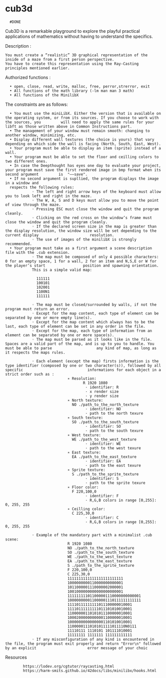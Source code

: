 # cub3d 
      #DONE
Cub3D is a remarkable playground to explore the playful practical applications of mathematics without having to understand the specifics.

Description :

    You must create a “realistic” 3D graphical representation of the inside of a maze from a first person perspective. 
    You have to create this representation using the Ray-Casting principles mentioned earlier.

Authorized functions :

      • open, close, read, write, malloc, free, perror,strerror, exit
      • All functions of the math library (-lm man man 3 math)
      • All functions of the MinilibX

The constraints are as follows:
  
      • You must use the miniLibX. Either the version that is available on the operating system, or from its sources. If you choose to work with the sources, you         will need to apply the same rules for your libft as those written above in Common Instructions part.
      • The management of your window must remain smooth: changing to another window, minimizing, etc.
      • Display different wall textures (the choice is yours) that vary depending on which side the wall is facing (North, South, East, West).
      • Your program must be able to display an item (sprite) instead of a wall.
      • Your program must be able to set the floor and ceilling colors to two different ones.
      • In case the Deepthought has eyes one day to evaluate your project, your program must save the first rendered image in bmp format when its second argument         is  "––save".
      • If no second argument is supllied, the program displays the image in a window and
      respects the following rules:
                ◦ The left and right arrow keys of the keyboard must allow you to look left and right in the maze.
                ◦ The W, A, S and D keys must allow you to move the point of view through the maze.
                ◦ Pressing ESC must close the window and quit the program cleanly.
                ◦ Clicking on the red cross on the window’s frame must close the window and quit the program cleanly.
                ◦ If the declared screen size in the map is greater than the display resolution, the window size will be set depending to the current display                       resolution.
                ◦ The use of images of the minilibX is strongly recommended.
      • Your program must take as a first argument a scene description file with the .cub extension.
                ◦ The map must be composed of only 4 possible characters: 0 for an empty space, 1 for a wall, 2 for an item and N,S,E or W for the player’s start                 position and spawning orientation.
                This is a simple valid map:
                
                  111111
                  100101
                  102001
                  1100N1
                  111111
                  
                ◦ The map must be closed/surrounded by walls, if not the program must return an error.
                ◦ Except for the map content, each type of element can be separated by one or more empty line(s).
                ◦ Except for the map content which always has to be the last, each type of element can be set in any order in the file.
                ◦ Except for the map, each type of information from an element can be separated by one or more space(s).
                ◦ The map must be parsed as it looks like in the file. Spaces are a valid part of the map, and is up to you to handle. You must be able to parse                    any kind of map, as long as it respects the maps rules.
                
                ◦ Each element (except the map) firsts information is the type identifier (composed by one or two character(s)), followed by all specific                             informations for each object in a strict order such as :
                                ∗ Resolution:
                                       R 1920 1080
                                        · identifier: R
                                        · x render size
                                        · y render size
                                ∗ North texture:
                                  NO ./path_to_the_north_texture
                                        · identifier: NO
                                        · path to the north texure
                                ∗ South texture:
                                  SO ./path_to_the_south_texture
                                        · identifier: SO
                                        · path to the south texure
                                ∗ West texture:
                                  WE ./path_to_the_west_texture
                                        · identifier: WE
                                        · path to the west texure
                                ∗ East texture:
                                  EA ./path_to_the_east_texture
                                        · identifier: EA
                                        · path to the east texure
                                ∗ Sprite texture:
                                  S ./path_to_the_sprite_texture
                                        · identifier: S
                                        · path to the sprite texure
                                ∗ Floor color:
                                  F 220,100,0
                                        · identifier: F
                                        · R,G,B colors in range [0,255]: 0, 255, 255
                                ∗ Ceilling color:
                                  C 225,30,0
                                        · identifier: C
                                        · R,G,B colors in range [0,255]: 0, 255, 255
                                        
                ◦ Example of the mandatory part with a minimalist .cub scene:
                                R 1920 1080
                                NO ./path_to_the_north_texture
                                SO ./path_to_the_south_texture
                                WE ./path_to_the_west_texture
                                EA ./path_to_the_east_texture
                                S ./path_to_the_sprite_texture
                                F 220,100,0
                                C 225,30,0
                                1111111111111111111111111
                                1000000000110000000000001
                                1011000001110000002000001
                                1001000000000000000000001
                                111111111011000001110000000000001
                                100000000011000001110111111111111
                                11110111111111011100000010001
                                11110111111111011101010010001
                                11000000110101011100000010001
                                10002000000000001100000010001
                                10000000000000001101010010001
                                11000001110101011111011110N0111
                                11110111 1110101 101111010001
                                11111111 1111111 111111111111
                ◦ If any misconfiguration of any kind is encountered in the file, the program must exit properly and return "Error\n" followed by an explicit                       error message of your choic




  Resources 

            https://lodev.org/cgtutor/raycasting.html
            https://harm-smits.github.io/42docs/libs/minilibx/hooks.html

